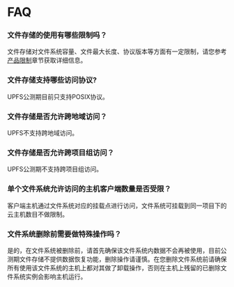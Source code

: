 # FAQ

### 文件存储的使用有哪些限制吗？
文件存储对文件系统容量、文件最大长度、协议版本等方面有一定限制，请您参考[产品限制](/upfs/upfs_manual_instruction/limit)章节获取详细信息。

### 文件存储支持哪些访问协议?
UPFS公测期目前只支持POSIX协议。

### 文件存储是否允许跨地域访问？
UPFS不支持跨地域访问。

### 文件存储是否允许跨项目组访问？
UPFS公测期不支持跨项目组访问。

### 单个文件系统允许访问的主机客户端数量是否受限？
客户端主机通过文件系统对应的挂载点进行访问，文件系统可挂载到同一项目下的云主机数目不做限制。

### 文件系统删除前需要做特殊操作吗？
是的，在文件系统被删除前，请首先确保该文件系统内数据不会再被使用，目前公测期文件存储不提供数据恢复功能，删除操作请谨慎。在您删除文件系统前请确保所有使用该文件系统的主机上都对其做了卸载操作，否则在主机上残留的已删除文件系统实例会影响主机运行。

